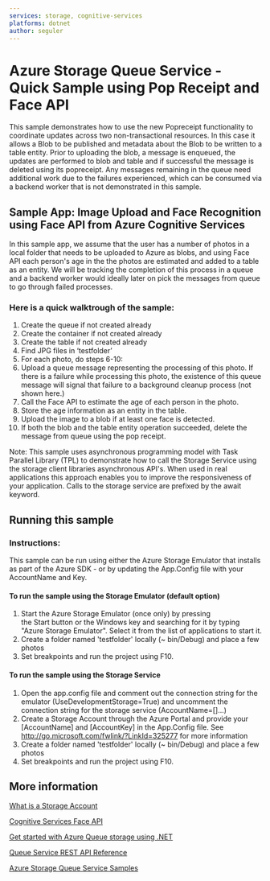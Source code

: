 ```yaml
---
services: storage, cognitive-services
platforms: dotnet
author: seguler
---
```


# Azure Storage Queue Service - Quick Sample using Pop Receipt and Face API  

This sample demonstrates how to use the new Popreceipt functionality to coordinate updates across two non-transactional resources. In this case it allows a Blob to be published and metadata about the Blob to be written to a table entity. Prior to uploading the blob, a message is enqueued, the updates are performed to blob and table and if successful the message is deleted using its popreceipt. Any messages remaining in the queue need additional work due to the failures experienced, which can be consumed via a backend worker that is not demonstrated in this sample.    

## Sample App: Image Upload and Face Recognition using Face API from Azure Cognitive Services 

In this sample app, we assume that the user has a number of photos in a local folder that needs to be uploaded to Azure as blobs, and using Face API each person's age in the the photos are estimated and added to a table as an entity. We will be tracking the completion of this process in a queue and a backend worker would ideally later on pick the messages from queue to go through failed processes.

### Here is a quick walktrough of the sample:

1. Create the queue if not created already
2. Create the container if not created already
3. Create the table if not created already
4. Find JPG files in ‘testfolder’
5. For each photo, do steps 6-10:
6. Upload a queue message representing the processing of this photo.  If there is a failure while processing this photo, the existence of this queue message will signal that failure to a background cleanup process (not shown here.)
7. Call the Face API to estimate the age of each person in the photo.
8. Store the age information as an entity in the table.
9. Upload the image to a blob if at least one face is detected.
10. If both the blob and the table entity operation succeeded, delete the message from queue using the pop receipt.

Note: This sample uses asynchronous programming model with Task Parallel Library (TPL) to demonstrate how to call the Storage Service using the storage client libraries asynchronous API's. When used in real applications this approach enables you to improve the responsiveness of your application. Calls to the storage service are prefixed by the await keyword. 

## Running this sample

### Instructions:

This sample can be run using either the Azure Storage Emulator that installs as part of the Azure SDK - or by updating the App.Config file with your AccountName and Key. 

#### To run the sample using the Storage Emulator (default option)

1. Start the Azure Storage Emulator (once only) by pressing the Start button or the Windows key and searching for it by typing "Azure Storage Emulator". Select it from the list of applications to start it.
2. Create a folder named 'testfolder' locally (~ bin/Debug) and place a few photos
3. Set breakpoints and run the project using F10. 

#### To run the sample using the Storage Service

1. Open the app.config file and comment out the connection string for the emulator (UseDevelopmentStorage=True) and uncomment the connection string for the storage service (AccountName=[]...)
2. Create a Storage Account through the Azure Portal and provide your [AccountName] and [AccountKey] in the App.Config file. See http://go.microsoft.com/fwlink/?LinkId=325277 for more information
3. Create a folder named 'testfolder' locally (~ bin/Debug) and place a few photos
4. Set breakpoints and run the project using F10. 


## More information

[What is a Storage Account](https://docs.microsoft.com/en-us/azure/storage/common/storage-create-storage-account)

[Cognitive Services Face API](https://azure.microsoft.com/en-us/services/cognitive-services/face/)

[Get started with Azure Queue storage using .NET](https://docs.microsoft.com/en-us/azure/storage/storage-dotnet-how-to-use-queues)

[Queue Service REST API Reference](https://docs.microsoft.com/en-us/rest/api/storageservices/fileservices/queue-service-rest-api)

[Azure Storage Queue Service Samples](https://azure.microsoft.com/en-us/resources/samples/?service=storage&term=queue)
